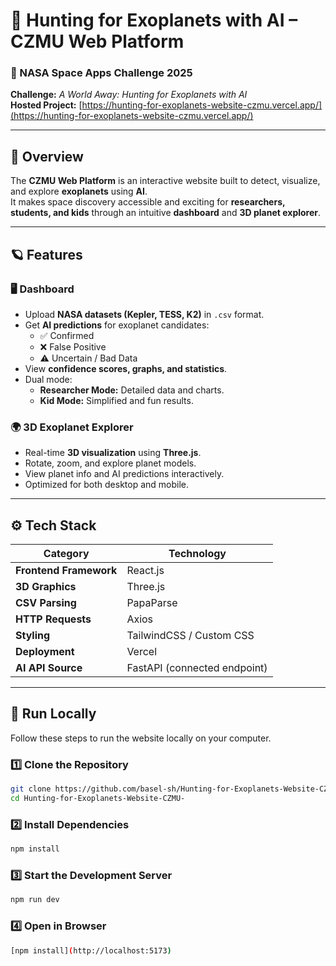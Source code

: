 # 🌌 Hunting for Exoplanets with AI – CZMU Web Platform  
### 🚀 NASA Space Apps Challenge 2025

**Challenge:** *A World Away: Hunting for Exoplanets with AI*  
**Hosted Project:** [https://hunting-for-exoplanets-website-czmu.vercel.app/](https://hunting-for-exoplanets-website-czmu.vercel.app/)  

---

## 🧠 Overview

The **CZMU Web Platform** is an interactive website built to detect, visualize, and explore **exoplanets** using **AI**.  
It makes space discovery accessible and exciting for **researchers, students, and kids** through an intuitive **dashboard** and **3D planet explorer**.

---

## 🪐 Features

### 🖥 Dashboard
- Upload **NASA datasets (Kepler, TESS, K2)** in `.csv` format.  
- Get **AI predictions** for exoplanet candidates:
  - ✅ Confirmed
  - ❌ False Positive
  - ⚠️ Uncertain / Bad Data  
- View **confidence scores, graphs, and statistics**.  
- Dual mode:
  - **Researcher Mode:** Detailed data and charts.
  - **Kid Mode:** Simplified and fun results.

### 🌍 3D Exoplanet Explorer
- Real-time **3D visualization** using **Three.js**.
- Rotate, zoom, and explore planet models.
- View planet info and AI predictions interactively.
- Optimized for both desktop and mobile.

---

## ⚙️ Tech Stack

| Category | Technology |
|-----------|-------------|
| **Frontend Framework** | React.js |
| **3D Graphics** | Three.js |
| **CSV Parsing** | PapaParse |
| **HTTP Requests** | Axios |
| **Styling** | TailwindCSS / Custom CSS |
| **Deployment** | Vercel |
| **AI API Source** | FastAPI (connected endpoint) |


---

## 🧪 Run Locally

Follow these steps to run the website locally on your computer.

### 1️⃣ Clone the Repository
```bash
git clone https://github.com/basel-sh/Hunting-for-Exoplanets-Website-CZMU-.git
cd Hunting-for-Exoplanets-Website-CZMU-
```

### 2️⃣ Install Dependencies
```bash
npm install
```

### 3️⃣ Start the Development Server
```bash
npm run dev
```

### 4️⃣ Open in Browser
```bash
[npm install](http://localhost:5173)
```
